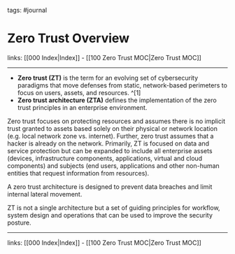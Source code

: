 tags: #journal

# Zero Trust Overview

links: [[000 Index|Index]] - [[100 Zero Trust MOC|Zero Trust MOC]]

---

- **Zero trust (ZT)** is the term for an evolving set of cybersecurity paradigms that move defenses from static, network-based perimeters to focus on users, assets, and resources. ^[1]
- **Zero trust architecture (ZTA)** defines the implementation of the zero trust principles in an enterprise environment.

Zero trust focuses on protecting resources and assumes there is no implicit trust granted to assets based solely on their physical or network location (e.g. local network zone vs. internet). Further, zero trust assumes that a hacker is already on the network. Primarily, ZT is focused on data and service protection but can be expanded to include all enterprise assets (devices, infrastructure components, applications, virtual and cloud components) and subjects (end users, applications and other non-human entities that request information from resources).

A zero trust architecture is designed to prevent data breaches and limit internal lateral movement. 

ZT is not a single architecture but a set of guiding principles for workflow, system design and operations that can be used to improve the security posture. 



---
links: [[000 Index|Index]] - [[100 Zero Trust MOC|Zero Trust MOC]]